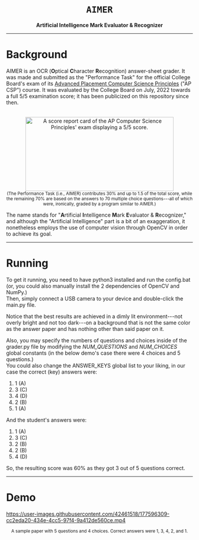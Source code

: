 <div align="center">

  <h1><code>AIMER</code></h1>

  <p>
    <strong>Artificial Intelligence Mark Evaluator & Recognizer</strong>
  </p>
  
</div>

***

# Background
AIMER is an OCR (**O**ptical **C**haracter **R**ecognition) answer-sheet grader.  It was made and submitted as the "Performance Task" for the official College Board's exam of its [Advanced Placement Computer Science Principles](https://en.wikipedia.org/wiki/AP_Computer_Science_Principles) ("AP CSP") course.  It was evaluated by the College Board on July, 2022 towards a full 5/5 examination score; it has been publicized on this repository since then.

<p align="center" text-align="center"> <br />
  <img width="400" height="200"
    src="https://user-images.githubusercontent.com/42461518/177600798-be11f1d5-1e3b-4fc9-816a-2a4fe952ad03.png" 
    alt="A score report card of the AP Computer Science Principles' exam displaying a 5/5 score."
  />
  <br />
  <sub>
    (The Performance Task (i.e., AIMER) contributes 30% and up to 1.5 of the total score, while the remaining 70% are based on the answers to 70 multiple choice questions---all of which were, ironically, graded by a program similar to AIMER.)
  </sub>
<br /> </p>


The name stands for "**A**rtificial **I**ntelligence **M**ark **E**valuator & **R**ecognizer," and although the "Artificial Intelligence" part is a bit of an exaggeration, it nonetheless employs the use of computer vision through OpenCV in order to achieve its goal.

---

# Running
To get it running, you need to have python3 installed and run the config.bat (or, you could also manually install the 2 dependencies of OpenCV and NumPy.) \
Then, simply connect a USB camera to your device and double-click the main.py file.

Notice that the best results are achieved in a dimly lit environment---not overly bright and not too dark---on a background that is not the same color as the answer paper and has nothing other than said paper on it.

Also, you may specify the numbers of questions and choices inside of the grader.py file by modifying the *NUM_QUESTIONS* and *NUM_CHOICES* global constants (in the below demo's case there were 4 choices and 5 questions.) \
You could also change the ANSWER_KEYS global list to your liking, in our case the correct (key) answers were:
1. 1 (A)
2. 3 (C)
3. 4 (D)
4. 2 (B)
5. 1 (A)

And the student's answers were:
1. 1 (A)
2. 3 (C)
3. 2 (B)
4. 2 (B)
5. 4 (D)

So, the resulting score was 60% as they got 3 out of 5 questions correct.

---

# Demo
https://user-images.githubusercontent.com/42461518/177596309-cc2eda20-434e-4cc5-97f4-9a412de560ce.mp4
<p align="center" text-align="center">
  <sub>
    A sample paper with 5 questions and 4 choices.  Correct answers were 1, 3, 4, 2, and 1.
  </sub>
<br /> </p>





